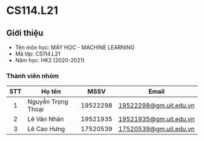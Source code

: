 # CS114.L21
## Giới thiệu
* Tên môn học: MÁY HỌC - MACHINE LEARNING
* Mã lớp: CS114.L21
* Năm học: HK2 (2020-2021)

### Thành viên nhóm

| STT | Họ tên | MSSV | Email |
| :---: | --- | --- | --- |
| 1 | Nguyễn Trọng Thoại | 19522298 | 19522298@gm.uit.edu.vn | 
| 2 | Lê Văn Nhân | 19521935 | 19521935@gm.uit.edu.vn |  
| 3 | Lê Cao Hưng | 17520539 | 17520539@gm.uit.edu.vn |  
